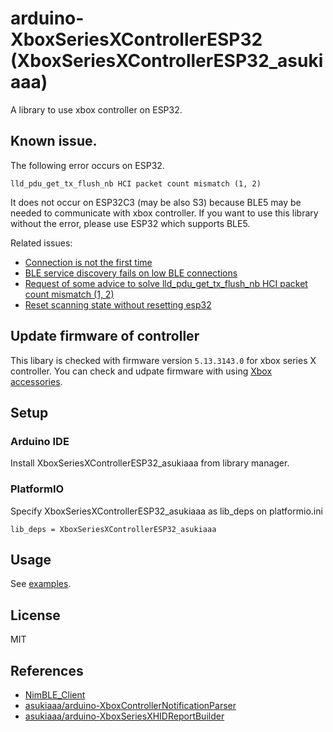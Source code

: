 # arduino-XboxSeriesXControllerESP32 (XboxSeriesXControllerESP32_asukiaaa)

A library to use xbox controller on ESP32.

## Known issue.

The following error occurs on ESP32.
```
lld_pdu_get_tx_flush_nb HCI packet count mismatch (1, 2)
```

It does not occur on ESP32C3 (may be also S3) because BLE5 may be needed to communicate with xbox controller.
If you want to use this library without the error, please use ESP32 which supports BLE5.

Related issues:
- [Connection is not the first time](https://github.com/asukiaaa/arduino-XboxSeriesXControllerESP32/issues/3)
- [BLE service discovery fails on low BLE connections](https://github.com/espressif/esp-idf/issues/8303)
- [Request of some advice to solve lld_pdu_get_tx_flush_nb HCI packet count mismatch (1, 2)](https://github.com/h2zero/NimBLE-Arduino/issues/293)
- [Reset scanning state without resetting esp32](https://github.com/h2zero/NimBLE-Arduino/issues/417)

## Update firmware of controller

This libary is checked with firmware version `5.13.3143.0` for xbox series X controller.
You can check and udpate firmware with using [Xbox accessories](https://www.microsoft.com/en-us/p/xbox-accessories/9nblggh30xj3#activetab=pivot:overviewtab).

## Setup

### Arduino IDE

Install XboxSeriesXControllerESP32_asukiaaa from library manager.

### PlatformIO

Specify XboxSeriesXControllerESP32_asukiaaa as lib_deps on platformio.ini

```
lib_deps = XboxSeriesXControllerESP32_asukiaaa
```

## Usage

See [examples](./examples).

## License

MIT

## References

- [NimBLE_Client](https://github.com/h2zero/NimBLE-Arduino/blob/master/examples/NimBLE_Client/NimBLE_Client.ino)
- [asukiaaa/arduino-XboxControllerNotificationParser](https://github.com/asukiaaa/arduino-XboxControllerNotificationParser)
- [asukiaaa/arduino-XboxSeriesXHIDReportBuilder](https://github.com/asukiaaa/arduino-XboxSeriesXHIDReportBuilder)
